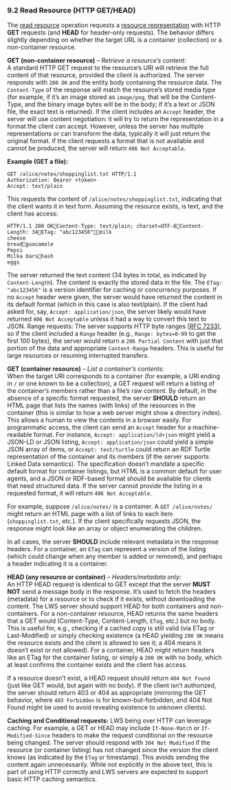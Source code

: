 ### **9.2 Read Resource (HTTP GET/HEAD)**

The [read resource](https://w3c.github.io/lws-protocol/spec/#dfn-retrieval) operation requests a [resource representation](https://w3c.github.io/lws-protocol/spec/#dfn-resource-representation) with HTTP **GET** requests (and **HEAD** for header-only requests). The behavior differs slightly depending on whether the target URL is a container (collection) or a non-container resource. 

**GET (non-container resource)** – *Retrieve a resource’s content:*  
 A standard HTTP GET request to the resource’s URI will retrieve the full content of that resource, provided the client is authorized. The server responds with `200 OK` and the entity body containing the resource data. The `Content-Type` of the response will match the resource’s stored media type (for example, if it’s an image stored as `image/png`, that will be the Content-Type, and the binary image bytes will be in the body; if it’s a text or JSON file, the exact text is returned). If the client includes an `Accept` header, the server will use content negotiation: it will try to return the representation in a format the client can accept. However, unless the server has multiple representations or can transform the data, typically it will just return the original format. If the client requests a format that is not available and cannot be produced, the server will return `406 Not Acceptable`.

**Example (GET a file):**

```
GET /alice/notes/shoppinglist.txt HTTP/1.1
Authorization: Bearer <token>
Accept: text/plain
```

This requests the content of `/alice/notes/shoppinglist.txt`, indicating that the client wants it in text form. Assuming the resource exists, is text, and the client has access:

```
HTTP/1.1 200 OKContent-Type: text/plain; charset=UTF-8Content-Length: 34ETag: "abc123456"milk
cheese
breadguacamole
Pepsi
Milka barshash
eggs
```

The server returned the text content (34 bytes in total, as indicated by `Content-Length`). The content is exactly the stored data in the file. The `ETag: "abc123456"` is a version identifier for caching or concurrency purposes. If no `Accept` header were given, the server would have returned the content in its default format (which in this case is also text/plain). If the client had asked for, say, `Accept: application/json`, the server likely would have returned `406 Not Acceptable` unless it had a way to convert this text to JSON. Range requests: The server supports HTTP byte ranges \[[RFC 7233](https://datatracker.ietf.org/doc/html/rfc7233)\], so if the client included a `Range` header (e.g., `Range: bytes=0-99` to get the first 100 bytes), the server would return a `206 Partial Content` with just that portion of the data and appropriate `Content-Range` headers. This is useful for large resources or resuming interrupted transfers.

**GET (container resource)** – *List a container’s contents:*  
When the target URI corresponds to a container (for example, a URI ending in `/` or one known to be a collection), a GET request will return a listing of the container’s members rather than a file’s raw content. By default, in the absence of a specific format requested, the server **SHOULD** return an HTML page that lists the names (with links) of the resources in the container (this is similar to how a web server might show a directory index). This allows a human to view the contents in a browser easily. For programmatic access, the client can send an `Accept` header for a machine-readable format. For instance, `Accept: application/ld+json` might yield a JSON-LD or JSON listing, `Accept: application/json` could yield a simple JSON array of items, or `Accept: text/turtle` could return an RDF Turtle representation of the container and its members (if the server supports Linked Data semantics). The specification doesn’t mandate a specific default format for container listings, but HTML is a common default for user agents, and a JSON or RDF-based format should be available for clients that need structured data. If the server cannot provide the listing in a requested format, it will return `406 Not Acceptable`.

For example, suppose `/alice/notes/` is a container. A `GET /alice/notes/` might return an HTML page with a list of links to each item (`shoppinglist.txt`, etc.). If the client specifically requests JSON, the response might look like an array or object enumerating the children.

In all cases, the server **SHOULD** include relevant metadata in the response headers. For a container, an `ETag` can represent a version of the listing (which could change when any member is added or removed), and perhaps a header indicating it is a container.

**HEAD (any resource or container)** – *Headers/metadata only:*  
 An HTTP HEAD request is identical to GET except that the server **MUST NOT** send a message body in the response. It’s used to fetch the headers (metadata) for a resource or to check if it exists, without downloading the content. The LWS server should support HEAD for both containers and non-containers. For a non-container resource, HEAD returns the same headers that a GET would (Content-Type, Content-Length, `ETag`, etc.) but no body. This is useful for, e.g., checking if a cached copy is still valid (via ETag or Last-Modified) or simply checking existence (a HEAD yielding `200 OK` means the resource exists and the client is allowed to see it; a 404 means it doesn’t exist or not allowed). For a container, HEAD might return headers like an ETag for the container listing, or simply a `200 OK` with no body, which at least confirms the container exists and the client has access.

If a resource doesn’t exist, a HEAD request should return `404 Not Found` (just like GET would, but again with no body). If the client isn’t authorized, the server should return 403 or 404 as appropriate (mirroring the GET behavior, where `403 Forbidden` is for known-but-forbidden, and 404 Not Found might be used to avoid revealing existence to unknown clients).

**Caching and Conditional requests:** LWS being over HTTP can leverage caching. For example, a GET or HEAD may include `If-None-Match` or `If-Modified-Since` headers to make the request conditional on the resource being changed. The server should respond with `304 Not Modified` if the resource (or container listing) has not changed since the version the client knows (as indicated by the `ETag` or timestamp). This avoids sending the content again unnecessarily. While not explicitly in the above text, this is part of using HTTP correctly and LWS servers are expected to support basic HTTP caching semantics.